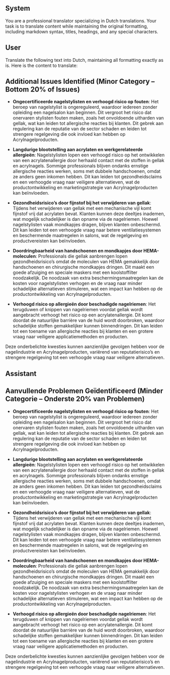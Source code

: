 ## System

You are a professional translator specializing in Dutch translations. 
Your task is to translate content while maintaining the original formatting, including markdown syntax, 
titles, headings, and any special characters.

## User

Translate the following text into Dutch, maintaining all formatting exactly as is.
Here is the content to translate:
## Additional Issues Identified (Minor Category – Bottom 20% of Issues)

- **Ongecertificeerde nagelstylisten en verhoogd risico op fouten**: Het beroep van nagelstylist is ongereguleerd, waardoor iedereen zonder opleiding een nagelsalon kan beginnen. Dit vergroot het risico dat onervaren stylisten fouten maken, zoals het onvoldoende uitharden van gellak, wat kan leiden tot allergische reacties bij klanten. Dit gebrek aan regulering kan de reputatie van de sector schaden en leiden tot strengere regelgeving die ook invloed kan hebben op Acrylnagelproducten.  

- **Langdurige blootstelling aan acrylaten en werkgerelateerde allergieën**: Nagelstylisten lopen een verhoogd risico op het ontwikkelen van een acrylatenallergie door herhaald contact met de stoffen in gellak en acrylnagels. Sommige professionals blijven ondanks ernstige allergische reacties werken, soms met dubbele handschoenen, omdat ze anders geen inkomen hebben. Dit kan leiden tot gezondheidsclaims en een verhoogde vraag naar veiligere alternatieven, wat de productontwikkeling en marketingstrategie van Acrylnagelproducten kan beïnvloeden.  

- **Gezondheidsrisico’s door fijnstof bij het verwijderen van gellak**: Tijdens het verwijderen van gellak met een mechanische vijl komt fijnstof vrij dat acrylaten bevat. Klanten kunnen deze deeltjes inademen, wat mogelijk schadelijker is dan opname via de nagelriemen. Hoewel nagelstylisten vaak mondkapjes dragen, blijven klanten onbeschermd. Dit kan leiden tot een verhoogde vraag naar betere ventilatiesystemen en beschermende maatregelen in salons, wat de regelgeving en productvereisten kan beïnvloeden.  

- **Doordringbaarheid van handschoenen en mondkapjes door HEMA-moleculen**: Professionals die gellak aanbrengen lopen gezondheidsrisico’s omdat de moleculen van HEMA gemakkelijk door handschoenen en chirurgische mondkapjes dringen. Dit maakt een goede afzuiging en speciale maskers met een koolstoffilter noodzakelijk. De noodzaak van extra beschermingsmaatregelen kan de kosten voor nagelstylisten verhogen en de vraag naar minder schadelijke alternatieven stimuleren, wat een impact kan hebben op de productontwikkeling van Acrylnagelproducten.  

- **Verhoogd risico op allergieën door beschadigde nagelriemen**: Het terugduwen of knippen van nagelriemen voordat gellak wordt aangebracht verhoogt het risico op een acrylatenallergie. Dit komt doordat de natuurlijke barrière van de huid wordt doorbroken, waardoor schadelijke stoffen gemakkelijker kunnen binnendringen. Dit kan leiden tot een toename van allergische reacties bij klanten en een grotere vraag naar veiligere applicatiemethoden en producten.  

Deze onderbelichte kwesties kunnen aanzienlijke gevolgen hebben voor de nagelindustrie en Acrylnagelproducten, variërend van reputatierisico’s en strengere regelgeving tot een verhoogde vraag naar veiligere alternatieven.

## Assistant

## Aanvullende Problemen Geïdentificeerd (Minder Categorie – Onderste 20% van Problemen)

- **Ongecertificeerde nagelstylisten en verhoogd risico op fouten**: Het beroep van nagelstylist is ongereguleerd, waardoor iedereen zonder opleiding een nagelsalon kan beginnen. Dit vergroot het risico dat onervaren stylisten fouten maken, zoals het onvoldoende uitharden van gellak, wat kan leiden tot allergische reacties bij klanten. Dit gebrek aan regulering kan de reputatie van de sector schaden en leiden tot strengere regelgeving die ook invloed kan hebben op Acrylnagelproducten.  

- **Langdurige blootstelling aan acrylaten en werkgerelateerde allergieën**: Nagelstylisten lopen een verhoogd risico op het ontwikkelen van een acrylatenallergie door herhaald contact met de stoffen in gellak en acrylnagels. Sommige professionals blijven ondanks ernstige allergische reacties werken, soms met dubbele handschoenen, omdat ze anders geen inkomen hebben. Dit kan leiden tot gezondheidsclaims en een verhoogde vraag naar veiligere alternatieven, wat de productontwikkeling en marketingstrategie van Acrylnagelproducten kan beïnvloeden.  

- **Gezondheidsrisico’s door fijnstof bij het verwijderen van gellak**: Tijdens het verwijderen van gellak met een mechanische vijl komt fijnstof vrij dat acrylaten bevat. Klanten kunnen deze deeltjes inademen, wat mogelijk schadelijker is dan opname via de nagelriemen. Hoewel nagelstylisten vaak mondkapjes dragen, blijven klanten onbeschermd. Dit kan leiden tot een verhoogde vraag naar betere ventilatiesystemen en beschermende maatregelen in salons, wat de regelgeving en productvereisten kan beïnvloeden.  

- **Doordringbaarheid van handschoenen en mondkapjes door HEMA-moleculen**: Professionals die gellak aanbrengen lopen gezondheidsrisico’s omdat de moleculen van HEMA gemakkelijk door handschoenen en chirurgische mondkapjes dringen. Dit maakt een goede afzuiging en speciale maskers met een koolstoffilter noodzakelijk. De noodzaak van extra beschermingsmaatregelen kan de kosten voor nagelstylisten verhogen en de vraag naar minder schadelijke alternatieven stimuleren, wat een impact kan hebben op de productontwikkeling van Acrylnagelproducten.  

- **Verhoogd risico op allergieën door beschadigde nagelriemen**: Het terugduwen of knippen van nagelriemen voordat gellak wordt aangebracht verhoogt het risico op een acrylatenallergie. Dit komt doordat de natuurlijke barrière van de huid wordt doorbroken, waardoor schadelijke stoffen gemakkelijker kunnen binnendringen. Dit kan leiden tot een toename van allergische reacties bij klanten en een grotere vraag naar veiligere applicatiemethoden en producten.  

Deze onderbelichte kwesties kunnen aanzienlijke gevolgen hebben voor de nagelindustrie en Acrylnagelproducten, variërend van reputatierisico’s en strengere regelgeving tot een verhoogde vraag naar veiligere alternatieven.

